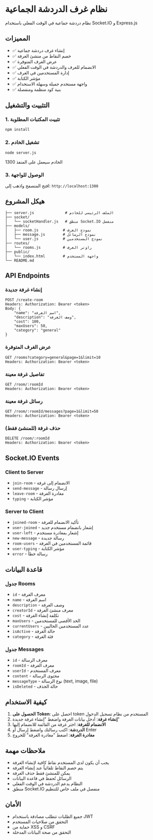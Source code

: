 # نظام غرف الدردشة الجماعية

نظام دردشة جماعية في الوقت الفعلي باستخدام Socket.IO و Express.js

## المميزات

- ✅ إنشاء غرف دردشة جماعية
- ✅ خصم النقاط من منشئ الغرفة
- ✅ عرض الغرف المتوفرة
- ✅ الانضمام للغرف والدردشة في الوقت الفعلي
- ✅ إدارة المستخدمين في الغرف
- ✅ مؤشر الكتابة
- ✅ واجهة مستخدم جميلة وسهلة الاستخدام
- ✅ بنية كود منظمة ومنفصلة

## التثبيت والتشغيل

### 1. تثبيت المكتبات المطلوبة
```bash
npm install
```

### 2. تشغيل الخادم
```bash
node server.js
```

الخادم سيعمل على المنفذ 1300

### 3. الوصول للواجهة
افتح المتصفح واذهب إلى: `http://localhost:1300`

## هيكل المشروع

```
├── server.js              # الملف الرئيسي للخادم
├── socket/
│   └── socketHandler.js   # منطق Socket.IO منفصل
├── models/
│   ├── room.js           # نموذج الغرف
│   ├── message.js        # نموذج الرسائل
│   └── user.js           # نموذج المستخدمين
├── routes/
│   └── rooms.js          # راوتر الغرف
├── public/
│   └── index.html        # واجهة المستخدم
└── README.md
```

## API Endpoints

### إنشاء غرفة جديدة
```
POST /create-room
Headers: Authorization: Bearer <token>
Body: {
    "name": "اسم الغرفة",
    "description": "وصف الغرفة",
    "cost": 100,
    "maxUsers": 50,
    "category": "general"
}
```

### عرض الغرف المتوفرة
```
GET /rooms?category=general&page=1&limit=10
Headers: Authorization: Bearer <token>
```

### تفاصيل غرفة معينة
```
GET /room/:roomId
Headers: Authorization: Bearer <token>
```

### رسائل غرفة معينة
```
GET /room/:roomId/messages?page=1&limit=50
Headers: Authorization: Bearer <token>
```

### حذف غرفة (للمنشئ فقط)
```
DELETE /room/:roomId
Headers: Authorization: Bearer <token>
```

## Socket.IO Events

### Client to Server
- `join-room` - الانضمام إلى غرفة
- `send-message` - إرسال رسالة
- `leave-room` - مغادرة الغرفة
- `typing` - مؤشر الكتابة

### Server to Client
- `joined-room` - تأكيد الانضمام للغرفة
- `user-joined` - إشعار بانضمام مستخدم جديد
- `user-left` - إشعار بمغادرة مستخدم
- `new-message` - رسالة جديدة
- `room-users` - قائمة المستخدمين في الغرفة
- `user-typing` - مؤشر الكتابة
- `error` - رسالة خطأ

## قاعدة البيانات

### جدول Rooms
- `id` - معرف الغرفة
- `name` - اسم الغرفة
- `description` - وصف الغرفة
- `creatorId` - معرف منشئ الغرفة
- `cost` - تكلفة إنشاء الغرفة
- `maxUsers` - الحد الأقصى للمستخدمين
- `currentUsers` - عدد المستخدمين الحاليين
- `isActive` - حالة الغرفة
- `category` - فئة الغرفة

### جدول Messages
- `id` - معرف الرسالة
- `roomId` - معرف الغرفة
- `userId` - معرف المستخدم
- `content` - محتوى الرسالة
- `messageType` - نوع الرسالة (text, image, file)
- `isDeleted` - حالة الحذف

## كيفية الاستخدام

1. **الحصول على Token**: احصل على token المستخدم من نظام تسجيل الدخول
2. **إنشاء غرفة**: أدخل بيانات الغرفة واضغط "إنشاء غرفة جديدة"
3. **الانضمام للغرفة**: اختر غرفة من القائمة للانضمام إليها
4. **الدردشة**: اكتب رسالتك واضغط إرسال أو Enter
5. **مغادرة الغرفة**: اضغط "مغادرة الغرفة" للخروج

## ملاحظات مهمة

- يجب أن يكون لدى المستخدم نقاط كافية لإنشاء الغرفة
- يتم خصم النقاط تلقائياً عند إنشاء الغرفة
- يمكن للمنشئ فقط حذف الغرفة
- الرسائل تُحفظ في قاعدة البيانات
- النظام يدعم الدردشة في الوقت الفعلي
- منطق Socket.IO منفصل في ملف خاص للتنظيم

## الأمان

- جميع الطلبات تتطلب مصادقة باستخدام JWT
- التحقق من صلاحيات المستخدم
- حماية من XSS و CSRF
- التحقق من صحة البيانات المدخلة
